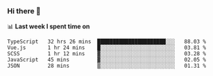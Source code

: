 ### Hi there 👋

<!--
**DBvc/DBvc** is a ✨ _special_ ✨ repository because its `README.md` (this file) appears on your GitHub profile.

Here are some ideas to get you started:

- 🔭 I’m currently working on ...
- 🌱 I’m currently learning ...
- 👯 I’m looking to collaborate on ...
- 🤔 I’m looking for help with ...
- 💬 Ask me about ...
- 📫 How to reach me: ...
- 😄 Pronouns: ...
- ⚡ Fun fact: ...
-->

📊 **Last week I spent time on**
<!--START_SECTION:waka-->
```text
TypeScript   32 hrs 26 mins  ██████████████████████░░░   88.03 % 
Vue.js       1 hr 24 mins    █░░░░░░░░░░░░░░░░░░░░░░░░   03.81 % 
SCSS         1 hr 12 mins    ▓░░░░░░░░░░░░░░░░░░░░░░░░   03.28 % 
JavaScript   45 mins         ▓░░░░░░░░░░░░░░░░░░░░░░░░   02.05 % 
JSON         28 mins         ▒░░░░░░░░░░░░░░░░░░░░░░░░   01.31 % 
```
<!--END_SECTION:waka-->
